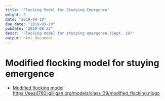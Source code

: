 ```yaml
---
title: "Flocking Model for Studying Emergence"
weight: 8
date: "2019-09-19"
due_date: "2019-09-19"
pubdate: "2019-08-22"
descr: "Flocking model for studying emergence (Sept. 19)"
output: html_document
---
```

# Modified flocking model for stuying emergence

* [Modified flocking model](/models/class_09/modified_flocking.nlogo)
  <https://ees4760.jgilligan.org/models/class_09/modified_flocking.nlogo>
